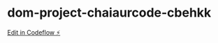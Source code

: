 # dom-project-chaiaurcode-cbehkk

[Edit in Codeflow ⚡️](https://stackblitz.com/~/github.com/Sandeep9555/dom-project-chaiaurcode-cbehkk)